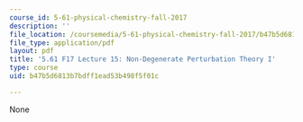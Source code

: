 ```yaml
---
course_id: 5-61-physical-chemistry-fall-2017
description: ''
file_location: /coursemedia/5-61-physical-chemistry-fall-2017/b47b5d6813b7bdff1ead53b498f5f01c_MIT5_61F17_lec15.pdf
file_type: application/pdf
layout: pdf
title: '5.61 F17 Lecture 15: Non-Degenerate Perturbation Theory I'
type: course
uid: b47b5d6813b7bdff1ead53b498f5f01c

---
```

None